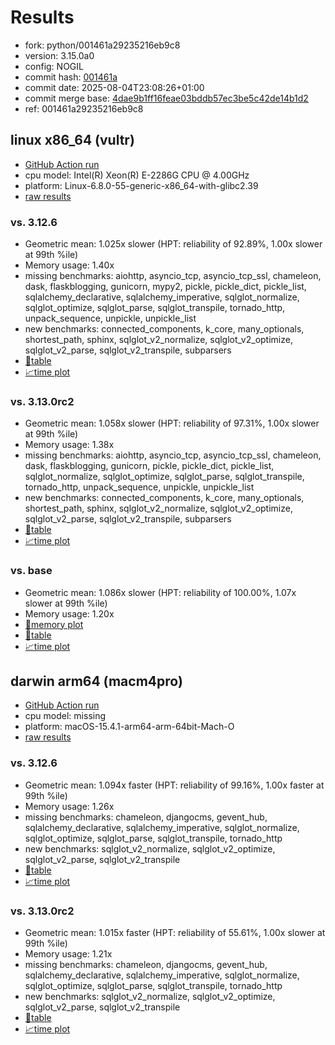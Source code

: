 # Results

- fork: python/001461a29235216eb9c8
- version: 3.15.0a0
- config: NOGIL
- commit hash: [001461a](https://github.com/python/cpython/commit/001461a)
- commit date: 2025-08-04T23:08:26+01:00
- commit merge base: [4dae9b1ff16feae03bddb57ec3be5c42de14b1d2](https://github.com/python/cpython/commit/4dae9b1ff16feae03bddb57ec3be5c42de14b1d2)
- ref: 001461a29235216eb9c8

## linux x86_64 (vultr)

- [GitHub Action run](https://github.com/facebookexperimental/free-threading-benchmarking/actions/runs/16737398324)
- cpu model: Intel(R) Xeon(R) E-2286G CPU @ 4.00GHz
- platform: Linux-6.8.0-55-generic-x86_64-with-glibc2.39
- [raw results](bm-20250804-vultr-x86_64-python-001461a29235216eb9c8-3.15.0a0-001461a.json)

### vs. 3.12.6

- Geometric mean: 1.025x slower (HPT: reliability of 92.89%, 1.00x slower at 99th %ile)
- Memory usage: 1.40x
- missing benchmarks: aiohttp, asyncio_tcp, asyncio_tcp_ssl, chameleon, dask, flaskblogging, gunicorn, mypy2, pickle, pickle_dict, pickle_list, sqlalchemy_declarative, sqlalchemy_imperative, sqlglot_normalize, sqlglot_optimize, sqlglot_parse, sqlglot_transpile, tornado_http, unpack_sequence, unpickle, unpickle_list
- new benchmarks: connected_components, k_core, many_optionals, shortest_path, sphinx, sqlglot_v2_normalize, sqlglot_v2_optimize, sqlglot_v2_parse, sqlglot_v2_transpile, subparsers
- [📄table](bm-20250804-vultr-x86_64-python-001461a29235216eb9c8-3.15.0a0-001461a-vs-3.12.6.md)
- [📈time plot](bm-20250804-vultr-x86_64-python-001461a29235216eb9c8-3.15.0a0-001461a-vs-3.12.6.svg)

### vs. 3.13.0rc2

- Geometric mean: 1.058x slower (HPT: reliability of 97.31%, 1.00x slower at 99th %ile)
- Memory usage: 1.38x
- missing benchmarks: aiohttp, asyncio_tcp, asyncio_tcp_ssl, chameleon, dask, flaskblogging, gunicorn, pickle, pickle_dict, pickle_list, sqlglot_normalize, sqlglot_optimize, sqlglot_parse, sqlglot_transpile, tornado_http, unpack_sequence, unpickle, unpickle_list
- new benchmarks: connected_components, k_core, many_optionals, shortest_path, sphinx, sqlglot_v2_normalize, sqlglot_v2_optimize, sqlglot_v2_parse, sqlglot_v2_transpile, subparsers
- [📄table](bm-20250804-vultr-x86_64-python-001461a29235216eb9c8-3.15.0a0-001461a-vs-3.13.0rc2.md)
- [📈time plot](bm-20250804-vultr-x86_64-python-001461a29235216eb9c8-3.15.0a0-001461a-vs-3.13.0rc2.svg)

### vs. base

- Geometric mean: 1.086x slower (HPT: reliability of 100.00%, 1.07x slower at 99th %ile)
- Memory usage: 1.20x
- [🧠memory plot](bm-20250804-vultr-x86_64-python-001461a29235216eb9c8-3.15.0a0-001461a-vs-base-mem.svg)
- [📄table](bm-20250804-vultr-x86_64-python-001461a29235216eb9c8-3.15.0a0-001461a-vs-base.md)
- [📈time plot](bm-20250804-vultr-x86_64-python-001461a29235216eb9c8-3.15.0a0-001461a-vs-base.svg)

## darwin arm64 (macm4pro)

- [GitHub Action run](https://github.com/facebookexperimental/free-threading-benchmarking/actions/runs/16737398324)
- cpu model: missing
- platform: macOS-15.4.1-arm64-arm-64bit-Mach-O
- [raw results](bm-20250804-macm4pro-arm64-python-001461a29235216eb9c8-3.15.0a0-001461a.json)

### vs. 3.12.6

- Geometric mean: 1.094x faster (HPT: reliability of 99.16%, 1.00x faster at 99th %ile)
- Memory usage: 1.26x
- missing benchmarks: chameleon, djangocms, gevent_hub, sqlalchemy_declarative, sqlalchemy_imperative, sqlglot_normalize, sqlglot_optimize, sqlglot_parse, sqlglot_transpile, tornado_http
- new benchmarks: sqlglot_v2_normalize, sqlglot_v2_optimize, sqlglot_v2_parse, sqlglot_v2_transpile
- [📄table](bm-20250804-macm4pro-arm64-python-001461a29235216eb9c8-3.15.0a0-001461a-vs-3.12.6.md)
- [📈time plot](bm-20250804-macm4pro-arm64-python-001461a29235216eb9c8-3.15.0a0-001461a-vs-3.12.6.svg)

### vs. 3.13.0rc2

- Geometric mean: 1.015x faster (HPT: reliability of 55.61%, 1.00x slower at 99th %ile)
- Memory usage: 1.21x
- missing benchmarks: chameleon, djangocms, gevent_hub, sqlalchemy_declarative, sqlalchemy_imperative, sqlglot_normalize, sqlglot_optimize, sqlglot_parse, sqlglot_transpile, tornado_http
- new benchmarks: sqlglot_v2_normalize, sqlglot_v2_optimize, sqlglot_v2_parse, sqlglot_v2_transpile
- [📄table](bm-20250804-macm4pro-arm64-python-001461a29235216eb9c8-3.15.0a0-001461a-vs-3.13.0rc2.md)
- [📈time plot](bm-20250804-macm4pro-arm64-python-001461a29235216eb9c8-3.15.0a0-001461a-vs-3.13.0rc2.svg)

